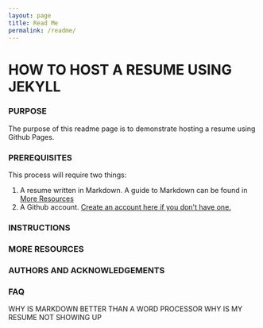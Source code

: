```yaml
---
layout: page
title: Read Me
permalink: /readme/
---
```


# HOW TO HOST A RESUME USING JEKYLL
### PURPOSE
The purpose of this readme page is to demonstrate hosting a resume using Github Pages.
### PREREQUISITES
This process will require two things:
1. A resume written in Markdown. A guide to Markdown can be found in [More Resources](/)
2. A Github account. [Create an account here if you don't have one.](https://github.com/)

### INSTRUCTIONS

### MORE RESOURCES

### AUTHORS AND ACKNOWLEDGEMENTS

### FAQ

WHY IS MARKDOWN BETTER THAN A WORD PROCESSOR
WHY IS MY RESUME NOT SHOWING UP
